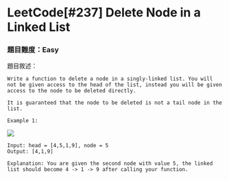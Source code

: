 # LeetCode[#237]   Delete Node in a Linked List
### 題目難度：Easy
題目敘述：
```
Write a function to delete a node in a singly-linked list. You will not be given access to the head of the list, instead you will be given access to the node to be deleted directly.
```
```
It is guaranteed that the node to be deleted is not a tail node in the list.
```

```
Example 1:
```
![](https://assets.leetcode.com/uploads/2020/09/01/node1.jpg)
```
Input: head = [4,5,1,9], node = 5
Output: [4,1,9]

Explanation: You are given the second node with value 5, the linked list should become 4 -> 1 -> 9 after calling your function.
```